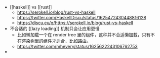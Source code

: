 - [[haskell]] vs [[rust]]
	- https://serokell.io/blog/rust-vs-haskell
	- https://twitter.com/HaskellDiscu/status/1625472430448816128
	- https://discu.eu/q/https://serokell.io/blog/rust-vs-haskell
- 不合适的 [[lazy loading]] 机制只会让应用更慢
	- 比如懒加载一个在 render tree 里的组件，这种并不合适懒加载，只有不在渲染树里的组件才适合，比如路由。
	- https://twitter.com/mhevery/status/1625622243106762753
-